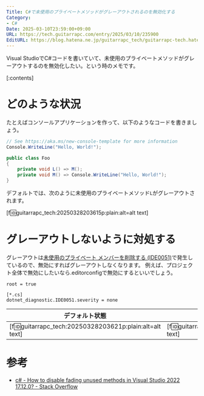 ```yaml
---
Title: C#で未使用のプライベートメソッドがグレーアウトされるのを無効化する
Category:
- C#
Date: 2025-03-10T23:59:00+09:00
URL: https://tech.guitarrapc.com/entry/2025/03/10/235900
EditURL: https://blog.hatena.ne.jp/guitarrapc_tech/guitarrapc-tech.hatenablog.com/atom/entry/6802418398338298589
---
```


Visual StudioでC#コードを書いていて、未使用のプライベートメソッドがグレーアウトするのを無効化したい。という時のメモです。

[:contents]

# どのような状況

たとえばコンソールアプリケーションを作って、以下のようなコードを書きましょう。

```cs
// See https://aka.ms/new-console-template for more information
Console.WriteLine("Hello, World!");

public class Foo
{
    private void L() => M();
    private void M() => Console.WriteLine("Hello, World!");
}
```

デフォルトでは、次のように未使用のプライベートメソッド`L`がグレーアウトされます。

[f:id:guitarrapc_tech:20250328203615p:plain:alt=alt text]

# グレーアウトしないように対処する

グレーアウトは[未使用のプライベート メンバーを削除する (IDE0051)](https://learn.microsoft.com/ja-jp/dotnet/fundamentals/code-analysis/style-rules/ide0051)で発生しているので、無効にすればグレーアウトしなくなります。
例えば、プロジェクト全体で無効にしたいなら.editorconfigで無効にするといいでしょう。

```editorconfig
root = true

[*.cs]
dotnet_diagnostic.IDE0051.severity = none
```

| デフォルト状態 | IDE0051無効状態 |
| --- | --- |
| [f:id:guitarrapc_tech:20250328203621p:plain:alt=alt text] | [f:id:guitarrapc_tech:20250328203630p:plain:alt=alt text] |


# 参考

* [c# - How to disable fading unused methods in Visual Studio 2022 17.12.0? - Stack Overflow](https://stackoverflow.com/questions/79195382/how-to-disable-fading-unused-methods-in-visual-studio-2022-17-12-0)
